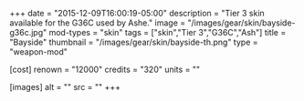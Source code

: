 +++
date = "2015-12-09T16:00:19-05:00"
description = "Tier 3 skin available for the G36C used by Ashe."
image = "/images/gear/skin/bayside-g36c.jpg"
mod-types = "skin"
tags = ["skin","Tier 3","G36C","Ash"]
title = "Bayside"
thumbnail = "/images/gear/skin/bayside-th.png"
type = "weapon-mod"

[cost]
  renown = "12000"
  credits = "320"
  units = ""

[images]
  alt = ""
  src = ""
+++
